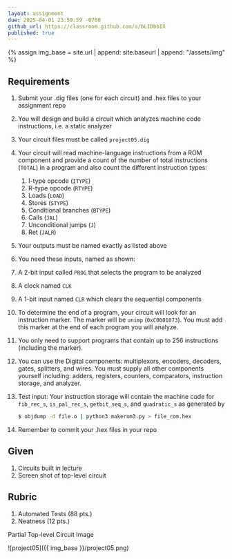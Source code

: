 ```yaml
---
layout: assignment
due: 2025-04-01 23:59:59 -0700
github_url: https://classroom.github.com/a/bLIDbbIX
published: true
---
```


{% assign img_base = site.url | append: site.baseurl | append: "/assets/img" %}

## Requirements

1. Submit your .dig files (one for each circuit) and .hex files to your assignment repo
1. You will design and build a circuit which analyzes machine code instructions, i.e. a static analyzer
1. Your circuit files must be called `project05.dig`
1. Your circuit will read machine-language instructions from a ROM component and provide a count of the number of total instructions (`TOTAL`) in a program and also count the different instruction types: 
    1. I-type opcode (`ITYPE`)
    1. R-type opcode (`RTYPE`)
    1. Loads (`LOAD`)
    1. Stores (`STYPE`)
    1. Conditional branches (`BTYPE`)
    1. Calls (`JAL`)
    1. Unconditional jumps (`J`)
    1. Ret (`JALR`)
1. Your outputs must be named exactly as listed above
1. You need these inputs, named as shown:
1. A 2-bit input called `PROG` that selects the program to be analyzed
1. A clock named `CLK`
1. A 1-bit input named `CLR` which clears the sequential components
1. To determine the end of a program, your circuit will look for an instruction marker. The marker will be `unimp` (`0xC0001073`). You must add this marker at the end of each program you will analyze.
1. You only need to support programs that contain up to 256 instructions (including the marker).
1. You can use the Digital components: multiplexors, encoders, decoders, gates, splitters, and wires. You must supply all other components yourself including: adders, registers, counters, comparators, instruction storage, and analyzer.
1. Test input: Your instruction storage will contain the machine code for `fib_rec_s`, `is_pal_rec_s`, `getbit_seq_s`, and `quadratic_s` as generated by

    ```sh
    $ objdump -d file.o | python3 makerom3.py > file_rom.hex
    ```
1. Remember to commit your .hex files in your repo

## Given
1. Circuits built in lecture
1. Screen shot of top-level circuit

## Rubric
1. Automated Tests (88 pts.)
1. Neatness (12 pts.)

Partial Top-level Circuit Image

![project05]({{ img_base }}/project05.png)
